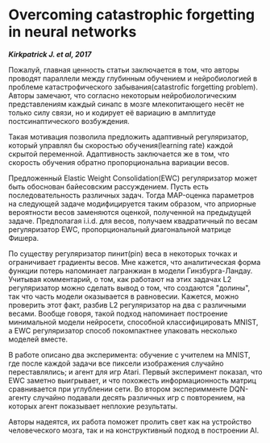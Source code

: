 # Overcoming catastrophic forgetting in neural networks

***Kirkpatrick J. et al, 2017***

Пожалуй, главная ценность статьи заключается в том, что авторы проводят параллели между глубинным обучением и нейробиологией в проблеме катастрофического забывания(catastrofic forgetting problem).
Авторы замечают, что согласно некоторым нейробиологическим представлениям каждый синапс в мозге млекопитающего несёт не только силу связи, но и кодирует её вариацию в амплитуде постсинаптического возбуждения.

Такая мотивация позволила предложить адаптивный регуляризатор, который управлял бы скоростью обучения(learning rate) каждой скрытой переменной.
Адаптивность заключается же в том, что скорость обучения обратно пропорциональна вариации весов.

Предложенный Elastic Weight Consolidation(EWC) регуляризатор может быть обоснован байесовским рассуждением.
Пусть есть последовательность различных задач.
Тогда MAP-оценка параметров на следующей задаче модифицируется таким образом, что априорные вероятности весов заменяются оценкой, полученной на предыдущей задаче.
Предполагая i.i.d. для весов, получаем квадратичный по весам регуляризатор EWC, пропорциональный диагональной матрице Фишера.

По существу регуляризатор пинит(pin) веса в некоторых точках и ограничивает градиенты весов.
Мне кажется, что аналитическая форма функции потерь напоминает лагранжиан в модели Гинзбурга-Ландау.
Учитывая комментарий, о том, как работают на этих задачах L2 регуляризатор можно сделать вывод о том, что создаются "долины", так что часть модели оказывается в равновесии.
Кажется, можно проверить этот факт, разбив L2 регуляризатор на два с различными весами.
Вообще говоря, такой подход напоминает построение минимальной модели нейросети, способной классифицировать MNIST, а EWC регуляризатор способ покомпактнее упаковать несколько моделей вместе.

В работе описано два эксперимента: обучение с учителем на MNIST, где после каждой задачи все пиксели изображения случайно переставлялись; и агент для игр Atari.
Первый эксперимент показал, что EWC заметно выигрывает, и что похожесть информационность матриц сравнивается при углублении сети.
Во втором эксперимменте DQN-агенту случайно подавали десять различных игр с повторением, на которых агент показывает неплохие результаты.

Авторы надеятся, их работа поможет пролить свет как на устройство человеческого мозга, так и на конструктивный подход в построении AI.
